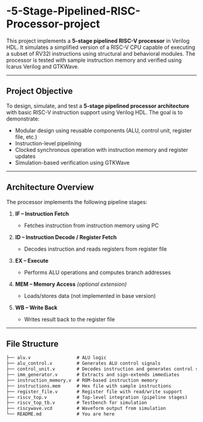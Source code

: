 # -5-Stage-Pipelined-RISC-Processor-project


This project implements a **5-stage pipelined RISC-V processor** in Verilog HDL. It simulates a simplified version of a RISC-V CPU capable of executing a subset of RV32I instructions using structural and behavioral modules. The processor is tested with sample instruction memory and verified using Icarus Verilog and GTKWave.

---

##  Project Objective

To design, simulate, and test a **5-stage pipelined processor architecture** with basic RISC-V instruction support using Verilog HDL. The goal is to demonstrate:
- Modular design using reusable components (ALU, control unit, register file, etc.)
- Instruction-level pipelining
- Clocked synchronous operation with instruction memory and register updates
- Simulation-based verification using GTKWave

---

##  Architecture Overview

The processor implements the following pipeline stages:

1. **IF – Instruction Fetch**  
   - Fetches instruction from instruction memory using PC

2. **ID – Instruction Decode / Register Fetch**  
   - Decodes instruction and reads registers from register file

3. **EX – Execute**  
   - Performs ALU operations and computes branch addresses

4. **MEM – Memory Access** *(optional extension)*  
   - Loads/stores data (not implemented in base version)

5. **WB – Write Back**  
   - Writes result back to the register file

---

## File Structure

```txt
├── alu.v                 # ALU logic
├── alu_control.v         # Generates ALU control signals
├── control_unit.v        # Decodes instruction and generates control signals
├── imm_generator.v       # Extracts and sign-extends immediates
├── instruction_memory.v  # ROM-based instruction memory
├── instructions.mem      # Hex file with sample instructions
├── register_file.v       # Register file with read/write support
├── riscv_top.v           # Top-level integration (pipeline stages)
├── riscv_top_tb.v        # Testbench for simulation
├── riscywave.vcd         # Waveform output from simulation
└── README.md             # You are here
